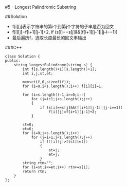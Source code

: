 #5 - Longest Palindromic Substring

##Solution

* f[i][j]表示字符串的第i个到第j个字符的子串是否为回文
* f[i][j]=f[i+1][j-1]+2, if (s[i]==s[j]&&(f[i+1][j-1]||j-i==1))
* 最后遍历f，选取长度最长的回文串输出

###C++

```
class Solution {
public:
    string longestPalindrome(string s) {
        int f[s.length()+1][s.length()+1];
        int i,j,st,et;
        
        memset(f,0,sizeof(f));
        for (i=0;i<s.length();i++) f[i][i]=1;
        
        for (i=s.length()-1;i>=0;i--)
            for (j=i+1;j<s.length();j++)
            {
                if (s[i]==s[j]&&(f[i+1][j-1]||j-i==1))
                    f[i][j]=f[i+1][j-1]+2;
            }
        
        st=0;
        et=0;
        for (i=0;i<s.length();i++)
            for (j=i+1;j<s.length();j++)
                if (f[i][j]>f[st][et])
                {
                    st=i;
                    et=j;
                }
        string rtn="";
        for (i=st;i<=et;i++) rtn+=s[i];
        return rtn;
    }
};
```